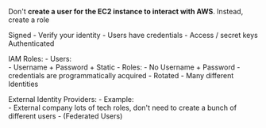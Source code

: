 
Don't __create a user for the EC2 instance to interact with AWS__. Instead, create a role

Signed
    - Verify your identity
    - Users have credentials
        - Access / secret keys
Authenticated

IAM Roles:
    - Users:   
        - Username + Password + Static
    - Roles:
        - No Username + Password 
        - credentials are programmatically acquired
        - Rotated
        - Many different Identities

External Identity Providers:
    - Example:  
        - External company lots of tech roles, don't need to create a bunch of different users
    - (Federated Users)